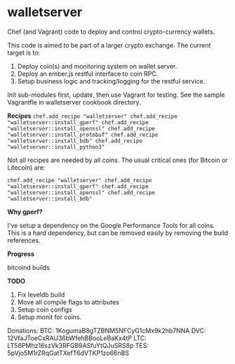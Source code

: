 walletserver
============

Chef (and Vagrant) code to deploy and control crypto-currency wallets.

This code is aimed to be part of a larger crypto exchange.  The current target is to:

1. Deploy coin(s) and monitoring system on wallet server.
2. Deploy an ember.js restful interface to coin RPC.
3. Setup business logic and tracking/logging for the restful service.



Init sub-modules first, update, then use Vagrant for testing.  See the sample Vagrantfle
in walletserver cookbook directory.

**Recipes**
`
    chef.add_recipe "walletserver"
    chef.add_recipe "walletserver::install_gperf"
    chef.add_recipe "walletserver::install_openssl"
    chef.add_recipe "walletserver::install_protobuf"
    chef.add_recipe "walletserver::install_bdb"
    chef.add_recipe "walletserver::install_python3"
`


Not all recipes are needed by all coins.  The usual critical ones (for Bitcoin or Litecoin) are:

`
    chef.add_recipe "walletserver"
    chef.add_recipe "walletserver::install_gperf"
    chef.add_recipe "walletserver::install_openssl"
    chef.add_recipe "walletserver::install_bdb"
`

**Why gperf?**

  I've setup a dependency on the Google Performance Tools for all coins.  This is a hard dependency, but can be removed easily by removing the build references.


**Progress**

bitcoind builds

**TODO**

1. Fix leveldb build
2. Move all compile flags to attributes
3. Setup coin configs
4. Setup monit for coins.


Donations:
BTC: 1KogumaB8gTZBNM5NFCyG1cMx9k2hb7NNA
DVC: 12VfaJToeCxRAU36bWfehBBooLeBaKx4tP 
LTC: LT56PMhz16szVk3RFGB9ASfuYtQJuSRS8p
TES: 5pVjo5M1rZRqGatTXefT6dVTKP1zo66nBS
